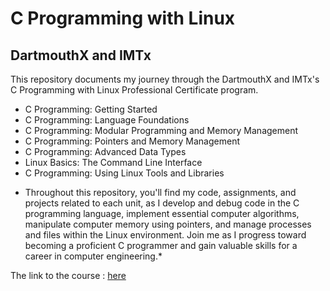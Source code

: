 # C Programming with Linux
## DartmouthX and IMTx

This repository documents my journey through the DartmouthX and IMTx's C Programming with Linux Professional Certificate program.

- C Programming: Getting Started
- C Programming: Language Foundations
- C Programming: Modular Programming and Memory Management
- C Programming: Pointers and Memory Management
- C Programming: Advanced Data Types
- Linux Basics: The Command Line Interface
- C Programming: Using Linux Tools and Libraries

* Throughout this repository, you'll find my code, assignments, and projects related to each unit, as I develop and debug code in the C programming language, implement essential computer algorithms, manipulate computer memory using pointers, and manage processes and files within the Linux environment. Join me as I progress toward becoming a proficient C programmer and gain valuable skills for a career in computer engineering.*

The link to the course : [here](https://www.edx.org/certificates/professional-certificate/dartmouth-imtx-c-programming-with-linux)
